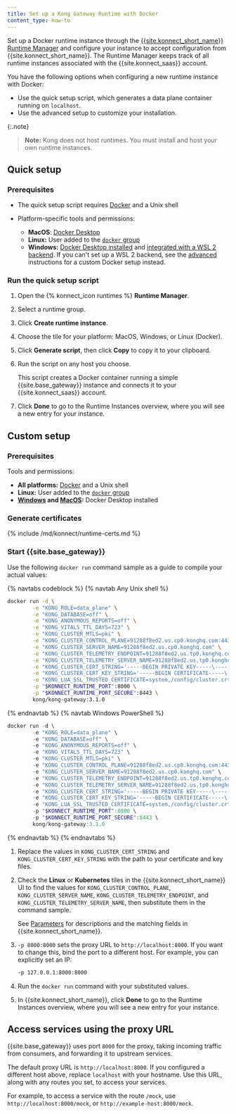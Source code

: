 ```yaml
---
title: Set up a Kong Gateway Runtime with Docker
content_type: how-to
---
```

Set up a Docker runtime instance through the
[{{site.konnect_short_name}} Runtime Manager](/konnect/runtime-manager) and
configure your instance to accept configuration from
{{site.konnect_short_name}}. The Runtime Manager keeps track of all runtime
instances associated with the {{site.konnect_saas}} account.

You have the following options when configuring a new runtime instance with Docker:
* Use the quick setup script, which generates a data plane container
running on `localhost`.
* Use the advanced setup to customize your installation.

{:.note}
> **Note:** Kong does not host runtimes. You must install and host your own
runtime instances.

## Quick setup

### Prerequisites

* The quick setup script requires [Docker](https://docs.docker.com/get-docker/) and a Unix shell

* Platform-specific tools and permissions:
  * **MacOS**: [Docker Desktop](https://docs.docker.com/docker-for-mac/install/)
  * **Linux:** User added to the [`docker` group](https://docs.docker.com/engine/install/linux-postinstall/)
  * **Windows:** [Docker Desktop installed](https://docs.docker.com/docker-for-windows/install/#install-docker-desktop-on-windows) and [integrated with a WSL 2 backend](https://docs.docker.com/docker-for-windows/wsl/).
  If you can't set up a WSL 2 backend, see the [advanced](#custom-setup) instructions for
  a custom Docker setup instead.

### Run the quick setup script

1. Open the {% konnect_icon runtimes %} **Runtime Manager**.

1. Select a runtime group.

1. Click **Create runtime instance**.

1. Choose the tile for your platform: MacOS, Windows, or Linux (Docker).

1. Click **Generate script**, then click **Copy** to copy it to your clipboard.

1. Run the script on any host you choose.

    This script creates a Docker container running a simple
    {{site.base_gateway}} instance and connects it to your
    {{site.konnect_saas}} account.

1. Click **Done** to go to the Runtime Instances overview, where you will
see a new entry for your instance.

## Custom setup

### Prerequisites

Tools and permissions:
* **All platforms:** [Docker](https://docs.docker.com/get-docker/) and a Unix shell
* **Linux:** User added to the [`docker` group](https://docs.docker.com/engine/install/linux-postinstall/)
* **[Windows](https://docs.docker.com/docker-for-windows/install/#install-docker-desktop-on-windows) and [MacOS](https://docs.docker.com/docker-for-mac/install/):** Docker Desktop installed

### Generate certificates
{% include /md/konnect/runtime-certs.md %}

### Start {{site.base_gateway}}

Use the following `docker run` command sample as a guide to compile your actual values:

{% navtabs codeblock %}
{% navtab Any Unix shell %}
```sh
docker run -d \
        -e "KONG_ROLE=data_plane" \
        -e "KONG_DATABASE=off" \
        -e "KONG_ANONYMOUS_REPORTS=off" \
        -e "KONG_VITALS_TTL_DAYS=723" \
        -e "KONG_CLUSTER_MTLS=pki" \
        -e "KONG_CLUSTER_CONTROL_PLANE=91288f8ed2.us.cp0.konghq.com:443" \
        -e "KONG_CLUSTER_SERVER_NAME=91288f8ed2.us.cp0.konghq.com" \
        -e "KONG_CLUSTER_TELEMETRY_ENDPOINT=91288f8ed2.us.tp0.konghq.com:443" \
        -e "KONG_CLUSTER_TELEMETRY_SERVER_NAME=91288f8ed2.us.tp0.konghq.com" \
        -e "KONG_CLUSTER_CERT_STRING='-----BEGIN PRIVATE KEY-----\-----END PRIVATE KEY-----\r\n'" \
        -e "KONG_CLUSTER_CERT_KEY_STRING='-----BEGIN CERTIFICATE-----\-----END CERTIFICATE-----\r\n'" \
        -e "KONG_LUA_SSL_TRUSTED_CERTIFICATE=system,/config/cluster.crt" \
        -p "$KONNECT_RUNTIME_PORT":8000 \
        -p "$KONNECT_RUNTIME_PORT_SECURE":8443 \
        kong/kong-gateway:3.1.0
```
{% endnavtab %}
{% navtab Windows PowerShell %}
```powershell
docker run -d \
        -e "KONG_ROLE=data_plane" \
        -e "KONG_DATABASE=off" \
        -e "KONG_ANONYMOUS_REPORTS=off" \
        -e "KONG_VITALS_TTL_DAYS=723" \
        -e "KONG_CLUSTER_MTLS=pki" \
        -e "KONG_CLUSTER_CONTROL_PLANE=91288f8ed2.us.cp0.konghq.com:443" \
        -e "KONG_CLUSTER_SERVER_NAME=91288f8ed2.us.cp0.konghq.com" \
        -e "KONG_CLUSTER_TELEMETRY_ENDPOINT=91288f8ed2.us.tp0.konghq.com:443" \
        -e "KONG_CLUSTER_TELEMETRY_SERVER_NAME=91288f8ed2.us.tp0.konghq.com" \
        -e "KONG_CLUSTER_CERT_STRING='-----BEGIN PRIVATE KEY-----\-----END PRIVATE KEY-----\r\n'" \
        -e "KONG_CLUSTER_CERT_KEY_STRING='-----BEGIN CERTIFICATE-----\-----END CERTIFICATE-----\r\n'" \
        -e "KONG_LUA_SSL_TRUSTED_CERTIFICATE=system,/config/cluster.crt" \
        -p "$KONNECT_RUNTIME_PORT":8000 \
        -p "$KONNECT_RUNTIME_PORT_SECURE":8443 \
        kong/kong-gateway:3.1.0
```
{% endnavtab %}
{% endnavtabs %}

1. Replace the values in `KONG_CLUSTER_CERT_STRING` and
`KONG_CLUSTER_CERT_KEY_STRING` with the path to your certificate and key files.

2. Check the **Linux** or **Kubernetes** tiles in the {{site.konnect_short_name}} UI to find the values for
        `KONG_CLUSTER_CONTROL_PLANE`, `KONG_CLUSTER_SERVER_NAME`,
        `KONG_CLUSTER_TELEMETRY_ENDPOINT`, and `KONG_CLUSTER_TELEMETRY_SERVER_NAME`,
        then substitute them in the command sample.

    See [Parameters](/konnect/runtime-manager/runtime-instances/runtime-parameter-reference) for
    descriptions and the matching fields in {{site.konnect_short_name}}.

3. `-p 8000:8000` sets the proxy URL to `http://localhost:8000`.
        If you want to change this, bind the port to a different host. For example,
        you can explicitly set an IP:

      ```sh
      -p 127.0.0.1:8000:8000
      ```

4. Run the `docker run` command with your substituted values.

6. In {{site.konnect_short_name}}, click **Done** to go to the Runtime Instances overview, where you will
see a new entry for your instance.


## Access services using the proxy URL

{{site.base_gateway}} uses port `8000` for the proxy, taking incoming
traffic from consumers, and forwarding it to upstream services.

The default proxy URL is `http://localhost:8000`. If you configured a different
host above, replace `localhost` with your hostname. Use this URL,
along with any routes you set, to access your services.

For example, to access a service with the route `/mock`, use
`http://localhost:8000/mock`, or `http://example-host:8000/mock`.
